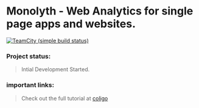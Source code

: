 # Monolyth - Web Analytics for single page apps and websites.
[![TeamCity (simple build status)](https://img.shields.io/teamcity/http/teamcity.jetbrains.com/s/bt345.svg)]()

 ### Project status:
 > Intial Development Started.

### important links:

>Check out the full tutorial at [coligo](http://coligo.io/real-time-analytics-with-nodejs-socketio-vuejs/)
